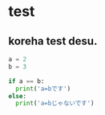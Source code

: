 # test
## koreha test desu.
```python:test.py
a = 2
b = 3

if a == b:
  print('a=bです')
else:
  print('a=bじゃないです')

```
